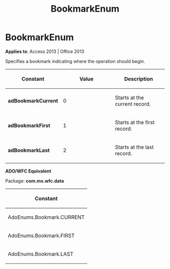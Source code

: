 ﻿---
title: BookmarkEnum
TOCTitle: BookmarkEnum
ms:assetid: 75cf5edd-bcb6-ab61-8703-73775cce91de
ms:mtpsurl: https://msdn.microsoft.com/library/JJ249482(v=office.15)
ms:contentKeyID: 48545681
ms.date: 09/18/2015
mtps_version: v=office.15
---

# BookmarkEnum


**Applies to**: Access 2013 | Office 2013

Specifies a bookmark indicating where the operation should begin.

<table>
<colgroup>
<col style="width: 33%" />
<col style="width: 33%" />
<col style="width: 33%" />
</colgroup>
<thead>
<tr class="header">
<th><p>Constant</p></th>
<th><p>Value</p></th>
<th><p>Description</p></th>
</tr>
</thead>
<tbody>
<tr class="odd">
<td><p><strong>adBookmarkCurrent</strong></p></td>
<td><p>0</p></td>
<td><p>Starts at the current record.</p></td>
</tr>
<tr class="even">
<td><p><strong>adBookmarkFirst</strong></p></td>
<td><p>1</p></td>
<td><p>Starts at the first record.</p></td>
</tr>
<tr class="odd">
<td><p><strong>adBookmarkLast</strong></p></td>
<td><p>2</p></td>
<td><p>Starts at the last record.</p></td>
</tr>
</tbody>
</table>


**ADO/WFC Equivalent**

Package: **com.ms.wfc.data**

<table>
<colgroup>
<col style="width: 100%" />
</colgroup>
<thead>
<tr class="header">
<th><p>Constant</p></th>
</tr>
</thead>
<tbody>
<tr class="odd">
<td><p>AdoEnums.Bookmark.CURRENT</p></td>
</tr>
<tr class="even">
<td><p>AdoEnums.Bookmark.FIRST</p></td>
</tr>
<tr class="odd">
<td><p>AdoEnums.Bookmark.LAST</p></td>
</tr>
</tbody>
</table>

